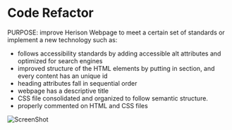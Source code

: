 # Code Refactor
 PURPOSE: improve Herison Webpage to meet a certain set of standards or implement a new technology such as:
- follows accessibility standards by adding accessible alt attributes and optimized for search engines
- improved structure of the HTML elements by putting in section, and every content has an unique id
- heading attributes fall in sequential order
- webpage has a descriptive title
- CSS file consolidated and organized to follow semantic structure.
- properly commented on HTML and CSS files

![ScreenShot](https://github.com/SophieQuan/codeRefactor/blob/main/assets/images/Screenshot.png)
